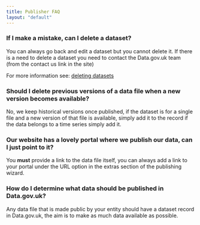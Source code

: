 ```yaml
---
title: Publisher FAQ
layout: "default"
---
```


### If I make a mistake, can I delete a dataset?

You can always go back and edit a dataset but you cannot delete it.  If there is a need to delete a dataset you need to contact the Data.gov.uk team (from the contact us link in the site)

For more information see: [deleting datasets](deleting_datasets.html)

### Should I delete previous versions of a data file when a new version becomes available?

No, we keep historical versions once published, if the dataset is for a single file and a new version of that file is available, simply add it to the record if the data belongs to a time series simply add it.

### Our website has a lovely portal where we publish our data, can I just point to it?

You **must** provide a link to the data file itself, you can always add a link to your portal under the URL option in the extras section of the publishing wizard.

### How do I determine what data should be published in Data.gov.uk?

Any data file that is made public by your entity should have a dataset record in Data.gov.uk, the aim is to make as much data available as possible.
